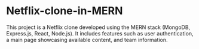 # Netflix-clone-in-MERN
This project is a Netflix clone developed using the MERN stack (MongoDB, Express.js, React, Node.js). It includes features such as user authentication, a main page showcasing available content, and team information.
